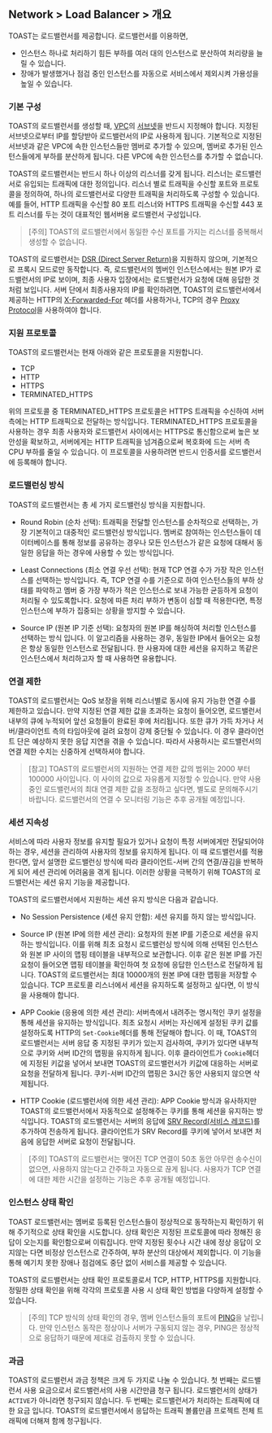 ## Network > Load Balancer > 개요

TOAST는 로드밸런서를 제공합니다. 로드밸런서를 이용하면,

- 인스턴스 하나로 처리하기 힘든 부하를 여러 대의 인스턴스로 분산하여 처리량을 늘릴 수 있습니다.
- 장애가 발생했거나 점검 중인 인스턴스를 자동으로 서비스에서 제외시켜 가용성을 높일 수 있습니다.

### 기본 구성

TOAST의 로드밸런서를 생성할 때, [VPC]()의 [서브넷]()을 반드시 지정해야 합니다. 지정된 서브넷으로부터 IP를 할당받아 로드밸런서의 IP로 사용하게 됩니다. 기본적으로 지정된 서브넷과 같은 VPC에 속한 인스턴스들만 멤버로 추가할 수 있으며, 멤버로 추가된 인스턴스들에게 부하를 분산하게 됩니다. 다른 VPC에 속한 인스턴스를 추가할 수 없습니다.

TOAST의 로드밸런서는 반드시 하나 이상의 리스너를 갖게 됩니다. 리스너는 로드밸런서로 유입되는 트래픽에 대한 정의입니다. 리스너 별로 트래픽을 수신할 포트와 프로토콜을 정의하여, 하나의 로드밸런서로 다양한 트래픽을 처리하도록 구성할 수 있습니다. 예를 들어, HTTP 트래픽을 수신할 80 포트 리스너와 HTTPS 트래픽을 수신할 443 포트 리스너를 두는 것이 대표적인 웹서버용 로드밸런서 구성입니다.

> [주의] TOAST의 로드밸런서에서 동일한 수신 포트를 가지는 리스너를 중복해서 생성할 수 없습니다.

TOAST의 로드밸런서는 [DSR \(Direct Server Return\)]()을 지원하지 않으며, 기본적으로 프록시 모드로만 동작합니다. 즉, 로드밸런서의 멤버인 인스턴스에서는 원본 IP가 로드밸런서의 IP로 보이며, 최종 사용자 입장에서는 로드밸런서가 요청에 대해 응답한 것처럼 보입니다. 서버 단에서 최종사용자의 IP를 확인하려면, TOAST의 로드밸런서에서 제공하는 HTTP의 [X-Forwarded-For]() 헤더를 사용하거나, TCP의 경우 [Proxy Protocol]()을 사용하여야 합니다.

### 지원 프로토콜

TOAST의 로드밸런서는 현재 아래와 같은 프로토콜을 지원합니다.

* TCP
* HTTP
* HTTPS
* TERMINATED_HTTPS

위의 프로토콜 중 TERMINATED_HTTPS 프로토콜은 HTTPS 트래픽을 수신하여 서버 측에는 HTTP 트래픽으로 전달하는 방식입니다. TERMINATED_HTTPS 프로토콜을 사용하는 경우 최종 사용자와 로드밸런서 사이에서는 HTTPS로 통신함으로써 높은 보안성을 확보하고, 서버에게는 HTTP 트래픽을 넘겨줌으로써 복호화에 드는 서버 측 CPU 부하를 줄일 수 있습니다. 이 프로토콜을 사용하려면 반드시 인증서를 로드밸런서에 등록해야 합니다.

### 로드밸런싱 방식

TOAST의 로드밸런서는 총 세 가지 로드밸런싱 방식을 지원합니다.

* Round Robin (순차 선택): 트래픽을 전달할 인스턴스를 순차적으로 선택하는, 가장 기본적이고 대중적인 로드밸런싱 방식입니다. 멤버로 참여하는 인스턴스들이 데이터베이스를 통해 정보를 공유하는 경우나 모든 인스턴스가 같은 요청에 대해서 동일한 응답을 하는 경우에 사용할 수 있는 방식입니다.

* Least Connections (최소 연결 우선 선택): 현재 TCP 연결 수가 가장 작은 인스턴스를 선택하는 방식입니다. 즉, TCP 연결 수를 기준으로 하여 인스턴스들의 부하 상태를 파악하고 멤버 중 가장 부하가 적은 인스턴스로 보내 가능한 균등하게 요청이 처리될 수 있도록합니다. 요청에 따른 처리 부하가 변동이 심할 때 적용한다면, 특정 인스턴스에 부하가 집중되는 상황을 방지할 수 있습니다.

* Source IP (원본 IP 기준 선택): 요청자의 원본 IP를 해싱하여 처리할 인스턴스를 선택하는 방식 입니다. 이 알고리즘을 사용하는 경우, 동일한 IP에서 들어오는 요청은 항상 동일한 인스턴스로 전달됩니다. 한 사용자에 대한 세션을 유지하고 똑같은 인스턴스에서 처리하고자 할 때 사용하면 유용합니다.

### 연결 제한

TOAST의 로드밸런서는 QoS 보장을 위해 리스너별로 동시에 유지 가능한 연결 수를 제한하고 있습니다. 만약 지정된 연결 제한 값을 초과하는 요청이 들어오면, 로드밸런서 내부의 큐에 누적되어 앞선 요청들이 완료된 후에 처리됩니다. 또한 큐가 가득 차거나 서버/클라이언트 측의 타임아웃에 걸려 요청이 강제 중단될 수 있습니다. 이 경우 클라이언트 단은 예상하지 못한 응답 지연을 겪을 수 있습니다. 따라서 사용하시는 로드밸런서의 연결 제한 수치는 신중하게 선택하셔야 합니다.

> [참고] TOAST의 로드밸런서의 지원하는 연결 제한 값의 범위는 2000 부터 100000 사이입니다. 이 사이의 값으로 자유롭게 지정할 수 있습니다. 만약 사용 중인 로드밸런서의 최대 연결 제한 값을 조정하고 싶다면, 별도로 문의해주시기 바랍니다. 로드밸런서의 연결 수 모니터링 기능은 추후 공개될 예정입니다.

### 세션 지속성

서비스에 따라 사용자 정보를 유지할 필요가 있거나 요청이 특정 서버에게만 전달되어야 하는 경우, 세션을 관리하여 사용자의 정보를 유지하게 됩니다. 이 때 로드밸런서를 적용한다면, 앞서 설명한 로드밸런싱 방식에 따라 클라이언트-서버 간의 연결/끊김을 반복하게 되어 세션 관리에 어려움을 겪게 됩니다. 이러한 상황을 극복하기 위해 TOAST의 로드밸런서는 세션 유지 기능을 제공합니다.

TOAST의 로드밸런서에서 지원하는 세션 유지 방식은 다음과 같습니다.

* No Session Persistence (세션 유지 안함): 세션 유지를 하지 않는 방식입니다.

* Source IP (원본 IP에 의한 세션 관리): 요청자의 원본 IP를 기준으로 세션을 유지하는 방식입니다. 이를 위해 최초 요청시 로드밸런싱 방식에 의해 선택된 인스턴스와 원본 IP 사이의 맵핑 테이블을 내부적으로 보관합니다. 이후 같은 원본 IP를 가진 요청이 들어오면 맵핑 테이블을 확인하여 첫 요청에 응답한 인스턴스로 전달하게 됩니다. TOAST의 로드밸런서는 최대 10000개의 원본 IP에 대한 맵핑을 저장할 수 있습니다. TCP 프로토콜 리스너에서 세션을 유지하도록 설정하고 싶다면, 이 방식을 사용해야 합니다.

* APP Cookie (응용에 의한 세션 관리): 서버측에서 내려주는 명시적인 쿠키 설정을 통해 세션을 유지하는 방식입니다. 최초 요청시 서버는 자신에게 설정된 쿠키 값를 설정하도록 HTTP의 `Set-Cookie`헤더를 통해 전달해야 합니다. 이 때, TOAST의 로드밸런서는 서버 응답 중 지정된 쿠키가 있는지 검사하여, 쿠키가 있다면 내부적으로 쿠키와 서버 ID간의 맵핑을 유지하게 됩니다. 이후 클라이언트가 `Cookie`헤더에 지정된 키값을 넣어서 보내면 TOAST의 로드밸런서가 키값에 대응하는 서버로 요청을 전달하게 됩니다. 쿠키-서버 ID간의 맵핑은 3시간 동안 사용되지 않으면 삭제됩니다.

* HTTP Cookie (로드밸런서에 의한 세션 관리): APP Cookie 방식과 유사하지만 TOAST의 로드밸런서에서 자동적으로 설정해주는 쿠키를 통해 세션을 유지하는 방식입니다. TOAST의 로드밸런서는 서버의 응답에 [SRV Record\(서비스 레코드\)]()를 추가하여 전송하게 됩니다. 클라이언트가 SRV Record를 쿠키에 넣어서 보내면 처음에 응답한 서버로 요청이 전달됩니다.

> [주의] TOAST의 로드밸런서는 맺어진 TCP 연결이 50초 동안 아무런 송수신이 없으면, 사용하지 않는다고 간주하고 자동으로 끊게 됩니다. 사용자가 TCP 연결에 대한 제한 시간을 설정하는 기능은 추후 공개될 예정입니다.

### 인스턴스 상태 확인

TOAST 로드밸런서는 멤버로 등록된 인스턴스들이 정상적으로 동작하는지 확인하기 위해 주기적으로 상태 확인을 시도합니다. 상태 확인은 지정된 프로토콜에 따라 정해진 응답이 오는지를 확인함으로써 이뤄집니다. 만약 지정된 횟수나 시간 내에 정상 응답이 오지않는 다면 비정상 인스턴스로 간주하여, 부하 분산의 대상에서 제외합니다. 이 기능을 통해 예기치 못한 장애나 점검에도 중단 없이 서비스를 제공할 수 있습니다.

TOAST의 로드밸런서는 상태 확인 프로토콜로서 TCP, HTTP, HTTPS를 지원합니다. 정밀한 상태 확인을 위해 각각의 프로토콜 사용 시 상태 확인 방법을 다양하게 설정할 수 있습니다.

> [주의] TCP 방식의 상태 확인의 경우, 멤버 인스턴스들의 포트에 [PING]()을 날립니다. 만약 인스턴스 동작은 정상이나 서버가 구동되지 않는 경우, PING은 정상적으로 응답하기 때문에 제대로 검출하지 못할 수 있습니다.

### 과금

TOAST의 로드밸런서 과금 정책은 크게 두 가지로 나눌 수 있습니다. 첫 번째는 로드밸런서 사용 요금으로서 로드밸런서의 사용 시간만큼 청구 됩니다. 로드밸런서의 상태가 `ACTIVE`가 아니라면 청구되지 않습니다. 두 번째는 로드밸런서가 처리하는 트래픽에 대한 요금 입니다. TOAST의 로드밸런서에서 응답하는 트래픽 볼륨만큼 프로젝트 전체 트래픽에 더해져 함께 청구됩니다.
